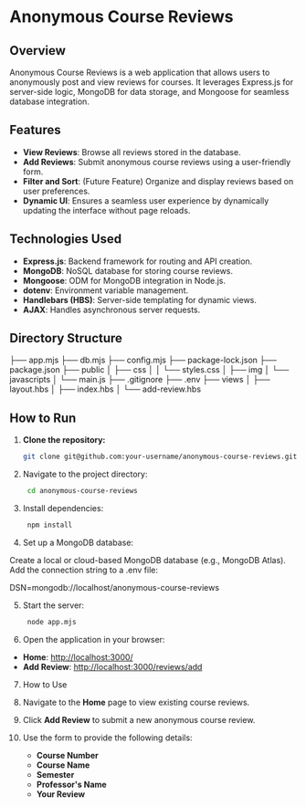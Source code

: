 # Anonymous Course Reviews

## Overview
Anonymous Course Reviews is a web application that allows users to anonymously post and view reviews for courses. It leverages Express.js for server-side logic, MongoDB for data storage, and Mongoose for seamless database integration.

## Features
- **View Reviews**: Browse all reviews stored in the database.
- **Add Reviews**: Submit anonymous course reviews using a user-friendly form.
- **Filter and Sort**: (Future Feature) Organize and display reviews based on user preferences.
- **Dynamic UI**: Ensures a seamless user experience by dynamically updating the interface without page reloads.

## Technologies Used
- **Express.js**: Backend framework for routing and API creation.
- **MongoDB**: NoSQL database for storing course reviews.
- **Mongoose**: ODM for MongoDB integration in Node.js.
- **dotenv**: Environment variable management.
- **Handlebars (HBS)**: Server-side templating for dynamic views.
- **AJAX**: Handles asynchronous server requests.

## Directory Structure
├── app.mjs ├── db.mjs ├── config.mjs ├── package-lock.json ├── package.json ├── public │ ├── css │ │ └── styles.css │ ├── img │ └── javascripts │ └── main.js ├── .gitignore ├── .env ├── views │ ├── layout.hbs │ ├── index.hbs │ └── add-review.hbs


## How to Run
1. **Clone the repository:**
   ```bash
   git clone git@github.com:your-username/anonymous-course-reviews.git

2. Navigate to the project directory:
   ```bash
    cd anonymous-course-reviews

3. Install dependencies:
   ```bash
    npm install

4. Set up a MongoDB database:

Create a local or cloud-based MongoDB database (e.g., MongoDB Atlas).
Add the connection string to a .env file:

DSN=mongodb://localhost/anonymous-course-reviews

5. Start the server:
   ```bash
    node app.mjs

6. Open the application in your browser:

- **Home**: [http://localhost:3000/](http://localhost:3000/)
- **Add Review**: [http://localhost:3000/reviews/add](http://localhost:3000/reviews/add)

7. How to Use

1. Navigate to the **Home** page to view existing course reviews.
2. Click **Add Review** to submit a new anonymous course review.
3. Use the form to provide the following details:
   - **Course Number**
   - **Course Name**
   - **Semester**
   - **Professor's Name**
   - **Your Review**

